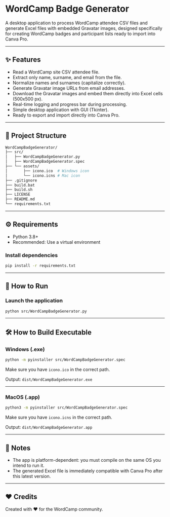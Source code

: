 # WordCamp Badge Generator

A desktop application to process WordCamp attendee CSV files and generate Excel files with embedded Gravatar images, designed specifically for creating WordCamp badges and participant lists ready to import into Canva Pro.

---

## ✨ Features

- Read a WordCamp site CSV attendee file.
- Extract only name, surname, and email from the file.
- Normalize names and surnames (capitalize correctly).
- Generate Gravatar image URLs from email addresses.
- Download the Gravatar images and embed them directly into Excel cells (500x500 px).
- Real-time logging and progress bar during processing.
- Simple desktop application with GUI (Tkinter).
- Ready to export and import directly into Canva Pro.

---

## 📂 Project Structure

```bash
WordCampBadgeGenerator/
├── src/
│   ├── WordCampBadgeGenerator.py
│   ├── WordCampBadgeGenerator.spec
├── └── assets/
│       ├── icono.ico  # Windows icon
│       └── icono.icns # Mac icon
├── .gitignore
├── build.bat
├── build.sh
├── LICENSE
├── README.md
└── requirements.txt
```

---

## ⚙️ Requirements

- Python 3.8+
- Recommended: Use a virtual environment

### Install dependencies

```bash
pip install -r requirements.txt
```

---

## 🚀 How to Run

### Launch the application

```bash
python src/WordCampBadgeGenerator.py
```

---

## 🛠 How to Build Executable

### Windows (.exe)

```bash
python -m pyinstaller src/WordCampBadgeGenerator.spec
```

Make sure you have `icono.ico` in the correct path.

Output: `dist/WordCampBadgeGenerator.exe`

---

### MacOS (.app)

```bash
python3 -m pyinstaller src/WordCampBadgeGenerator.spec
```

Make sure you have `icono.icns` in the correct path.

Output: `dist/WordCampBadgeGenerator.app`

---

## 📌 Notes

- The app is platform-dependent: you must compile on the same OS you intend to run it.
- The generated Excel file is immediately compatible with Canva Pro after this latest version.

---

## ❤️ Credits

Created with ❤️ for the WordCamp community.
